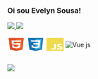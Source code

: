 ### Oi sou Evelyn Sousa! 

<!--
**evelynsousa/evelynsousa** is a ✨ _special_ ✨ repository because its `README.md` (this file) appears on your GitHub profile.
-->

 <div>
  <a href="https://github.com/evelynsousa">
    <img height="180em" src="https://github-readme-stats.vercel.app/api?username=evelynsousa&show_icons=true&theme=chartreuse-dark"/>
    <img height="180em" src="https://github-readme-stats.vercel.app/api/top-langs/?username=evelynsousa&layout=compact&langs_count=7&theme=chartreuse-dark"/>
  </a>
</div>
<div style="display: inline_block"><br>
  <img align="center" alt="HTML" height="30" width="40" src="https://raw.githubusercontent.com/devicons/devicon/master/icons/html5/html5-original.svg">
  <img align="center" alt="CSS" height="30" width="40" src="https://raw.githubusercontent.com/devicons/devicon/master/icons/css3/css3-original.svg">
  <img align="center" alt="Js" height="30" width="40" src="https://raw.githubusercontent.com/devicons/devicon/master/icons/javascript/javascript-plain.svg">
  <img align="center" alt="Vue js" height="30" width="40" src="https://cdn.jsdelivr.net/gh/devicons/devicon/icons/vuejs/vuejs-original.svg">
</div>
  
  ##
 
<div> 

  <a href="mailto:evelynsousaa1997@gmail.com"><img src="https://img.shields.io/badge/Gmail-D14836?style=for-the-badge&logo=gmail&logoColor=white" target="_blank"></a> 
 
</div>

